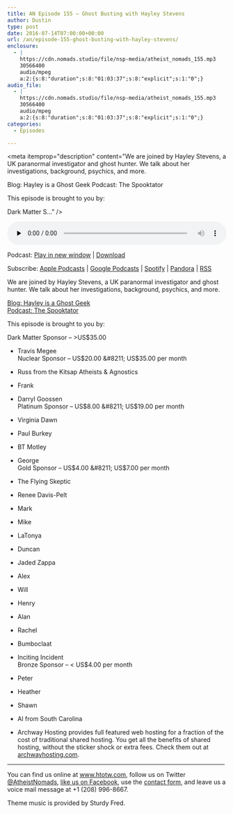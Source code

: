 ```yaml
---
title: AN Episode 155 – Ghost Busting with Hayley Stevens
author: Dustin
type: post
date: 2016-07-14T07:00:00+00:00
url: /an/episode-155-ghost-busting-with-hayley-stevens/
enclosure:
  - |
    https://cdn.nomads.studio/file/nsp-media/atheist_nomads_155.mp3
    30566400
    audio/mpeg
    a:2:{s:8:"duration";s:8:"01:03:37";s:8:"explicit";s:1:"0";}
audio_file:
  - |
    https://cdn.nomads.studio/file/nsp-media/atheist_nomads_155.mp3
    30566400
    audio/mpeg
    a:2:{s:8:"duration";s:8:"01:03:37";s:8:"explicit";s:1:"0";}
categories:
  - Episodes

---
```

<div itemscope itemtype="http://schema.org/AudioObject">
  <meta itemprop="name" content=" episode 155 &#8211; Ghost Busting with Hayley Stevens" />
  
  <meta itemprop="uploadDate" content="2016-07-14T01:00:00-06:00" />
  
  <meta itemprop="encodingFormat" content="audio/mpeg" />
  
  <meta itemprop="duration" content="PT1H03M37S" />
  
  <meta itemprop="description" content="We are joined by Hayley Stevens, a UK paranormal investigator and ghost hunter. We talk about her investigations, background, psychics, and more.

Blog: Hayley is a Ghost Geek
Podcast: The Spooktator

This episode is brought to you by:

Dark Matter S..." />
  
  <meta itemprop="contentUrl" content="https://dts.podtrac.com/redirect.mp3/cdn.nomads.studio/file/nsp-media/atheist_nomads_155.mp3" />
  
  <meta itemprop="contentSize" content="29.2" />
  </p> 
  
  <div class="powerpress_player" id="powerpress_player_8414">
    <audio class="wp-audio-shortcode" id="audio-5076-158" preload="none" style="width: 100%;" controls="controls"><source type="audio/mpeg" src="https://dts.podtrac.com/redirect.mp3/cdn.nomads.studio/file/nsp-media/atheist_nomads_155.mp3?_=158" /><a href="https://dts.podtrac.com/redirect.mp3/cdn.nomads.studio/file/nsp-media/atheist_nomads_155.mp3">https://dts.podtrac.com/redirect.mp3/cdn.nomads.studio/file/nsp-media/atheist_nomads_155.mp3</a></audio>
  </div>
</div>

<p class="powerpress_links powerpress_links_mp3">
  Podcast: <a href="https://dts.podtrac.com/redirect.mp3/cdn.nomads.studio/file/nsp-media/atheist_nomads_155.mp3" class="powerpress_link_pinw" target="_blank" title="Play in new window" onclick="return powerpress_pinw('https://htotw.com/?powerpress_pinw=5076-podcast');" rel="nofollow">Play in new window</a> | <a href="https://dts.podtrac.com/redirect.mp3/cdn.nomads.studio/file/nsp-media/atheist_nomads_155.mp3" class="powerpress_link_d" title="Download" rel="nofollow" download="atheist_nomads_155.mp3">Download</a>
</p>

<p class="powerpress_links powerpress_subscribe_links">
  Subscribe: <a href="https://podcasts.apple.com/us/podcast/humanists-take-on-the-world/id530050098?mt=2&ls=1" class="powerpress_link_subscribe powerpress_link_subscribe_itunes" target="_blank" title="Subscribe on Apple Podcasts" rel="nofollow">Apple Podcasts</a> | <a href="https://www.google.com/podcasts?feed=aHR0cDovL2F0aGVpc3Rub21hZHMubGlic3luLmNvbS9yc3M%3D" class="powerpress_link_subscribe powerpress_link_subscribe_googleplay" target="_blank" title="Subscribe on Google Podcasts" rel="nofollow">Google Podcasts</a> | <a href="https://open.spotify.com/show/3LzK2xZGike6Tc1GEMtMbr?si=LieN9SNuTpq96smuaUsH8A" class="powerpress_link_subscribe powerpress_link_subscribe_spotify" target="_blank" title="Subscribe on Spotify" rel="nofollow">Spotify</a> | <a href="https://www.pandora.com/podcast/atheist-nomads/PC:10122?corr=62071012&part=ug" class="powerpress_link_subscribe powerpress_link_subscribe_pandora" target="_blank" title="Subscribe on Pandora" rel="nofollow">Pandora</a> | <a href="https://htotw.com/feed/podcast/" class="powerpress_link_subscribe powerpress_link_subscribe_rss" target="_blank" title="Subscribe via RSS" rel="nofollow">RSS</a>
</p>

We are joined by Hayley Stevens, a UK paranormal investigator and ghost hunter. We talk about her investigations, background, psychics, and more.

<a href="http://hayleyisaghost.co.uk/" target="_blank" rel="noopener">Blog: Hayley is a Ghost Geek</a>  
<a href="http://www.spooktator.co.uk/" target="_blank" rel="noopener">Podcast: The Spooktator</a>

This episode is brought to you by:

Dark Matter Sponsor &#8211; >US$35.00  
* Travis Megee  
Nuclear Sponsor &#8211; US$20.00 &#8211; US$35.00 per month  
* Russ from the Kitsap Atheists & Agnostics  
* Frank  
* Darryl Goossen  
Platinum Sponsor &#8211; US$8.00 &#8211; US$19.00 per month  
* Virginia Dawn  
* Paul Burkey  
* BT Motley  
* George  
Gold Sponsor &#8211; US$4.00 &#8211; US$7.00 per month  
* The Flying Skeptic  
* Renee Davis-Pelt  
* Mark  
* Mike  
* LaTonya  
* Duncan  
* Jaded Zappa  
* Alex  
* Will  
* Henry  
* Alan  
* Rachel  
* Bumboclaat  
* Inciting Incident  
Bronze Sponsor &#8211; < US$4.00 per month  
* Peter  
* Heather  
* Shawn  
* Al from South Carolina

* Archway Hosting provides full featured web hosting for a fraction of the cost of traditional shared hosting. You get all the benefits of shared hosting, without the sticker shock or extra fees. Check them out at <a href="http://archwayhosting.com/" target="_blank" rel="noopener">archwayhosting.com</a>.

<hr width="500" />

You can find us online at <a href="https://www.htotw.com/" target="_blank" rel="noopener">www.htotw.com</a>, follow us on Twitter <a href="https://htotw.com/twitter" target="_blank" rel="noopener">@AtheistNomads</a>, <a href="https://htotw.com/facebook" target="_blank" rel="noopener">like us on Facebook</a>, use the [contact form](https://htotw.com/contact), and leave us a voice mail message at +1 (208) 996-8667.

Theme music is provided by Sturdy Fred.